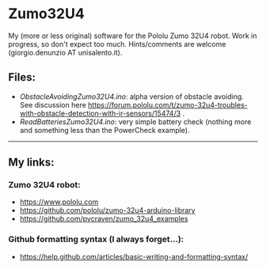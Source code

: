# Zumo32U4
My (more or less original) software for the Pololu Zumo 32U4 robot.
Work in progress, so don't expect too much. Hints/comments are welcome (giorgio.denunzio AT unisalento.it).

## Files:
- *ObstacleAvoidingZumo32U4.ino*: alpha version of obstacle avoiding. See discussion here https://forum.pololu.com/t/zumo-32u4-troubles-with-obstacle-detection-with-ir-sensors/15474/3 .
- *ReadBatteriesZumo32U4.ino*: very simple battery check (nothing more and something less than the PowerCheck example).

___________________________________________________________
## My links:
### Zumo 32U4 robot:
- https://www.pololu.com
- https://github.com/pololu/zumo-32u4-arduino-library
- https://github.com/pvcraven/zumo_32u4_examples

### Github formatting syntax (I always forget...):
- https://help.github.com/articles/basic-writing-and-formatting-syntax/

